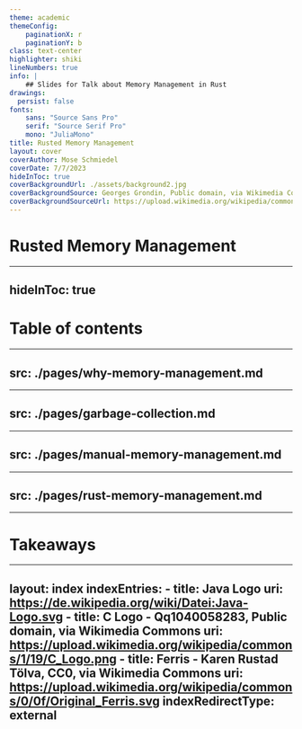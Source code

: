 ```yaml
---
theme: academic
themeConfig:
    paginationX: r
    paginationY: b
class: text-center
highlighter: shiki
lineNumbers: true
info: |
    ## Slides for Talk about Memory Management in Rust
drawings:
  persist: false
fonts:
    sans: "Source Sans Pro"
    serif: "Source Serif Pro"
    mono: "JuliaMono"
title: Rusted Memory Management
layout: cover
coverAuthor: Mose Schmiedel
coverDate: 7/7/2023
hideInToc: true
coverBackgroundUrl: ./assets/background2.jpg
coverBackgroundSource: Georges Grondin, Public domain, via Wikimedia Commons
coverBackgroundSourceUrl: https://upload.wikimedia.org/wikipedia/commons/2/26/Rusty_wall.jpg
---
```


# Rusted Memory Management

---
hideInToc: true
---

# Table of contents

<Toc />

---
src: ./pages/why-memory-management.md
---

---
src: ./pages/garbage-collection.md
---

---
src: ./pages/manual-memory-management.md
---

---
src: ./pages/rust-memory-management.md
---

---

# Takeaways

---
layout: index
indexEntries:
    -
        title: Java Logo
        uri: https://de.wikipedia.org/wiki/Datei:Java-Logo.svg
    -
        title: C Logo - Qq1040058283, Public domain, via Wikimedia Commons
        uri: https://upload.wikimedia.org/wikipedia/commons/1/19/C_Logo.png
    -
        title: Ferris - Karen Rustad Tölva, CC0, via Wikimedia Commons
        uri: https://upload.wikimedia.org/wikipedia/commons/0/0f/Original_Ferris.svg
indexRedirectType: external
---
